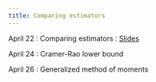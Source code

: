 ```yaml
---
title: Comparing estimators
---
```


April 22
: Comparing estimators
  : [Slides](https://sta711-s24.github.io/slides/lecture_38.pdf)
  
April 24
: Cramer-Rao lower bound

April 26
: Generalized method of moments